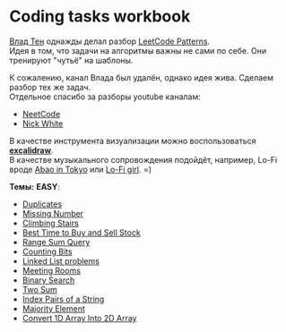 # Coding tasks workbook

[Влад Тен](https://www.linkedin.com/in/vladten/) однажды делал разбор [LeetCode Patterns](https://seanprashad.com/leetcode-patterns/).\
Идея в том, что задачи на алгоритмы важны не сами по себе. Они тренируют "чутьё" на шаблоны.

К сожалению, канал Влада был удалён, однако идея жива. Сделаем разбор тех же задач.\
Отдельное спасибо за разборы youtube каналам:
- [NeetCode](https://www.youtube.com/@NeetCode)
- [Nick White](https://www.youtube.com/@NickWhite)

В качестве инструмента визуализации можно воспользоваться **[excalidraw](https://excalidraw.com/)**.\
В качестве музыкального сопровождения подойдёт, например, Lo-Fi вроде [Abao in Tokyo](https://www.youtube.com/@abaointokyo/featured) или [Lo-Fi girl](https://www.youtube.com/c/lofigirl). =)

**Темы:**
**EASY**:
- [Duplicates](pages/Duplicates.md)
- [Missing Number](pages/MissingNumber.md)
- [Climbing Stairs](pages/ClimbingStairs.md)
- [Best Time to Buy and Sell Stock](pages/BestTimetoBuyAndSell.md)
- [Range Sum Query](pages/RangeSumQuery.md)
- [Counting Bits](pages/CountingBits.md)
- [Linked List problems](pages/LinkedLists.md)
- [Meeting Rooms](pages/MeetingRooms.md)
- [Binary Search](pages/BinarySearch.md)
- [Two Sum](pages/TwoSum.md)
- [Index Pairs of a String](pages/PairsIndex.md)
- [Majority Element](pages/Majority.md)
- [Convert 1D Array Into 2D Array](pages/ConvertArrays.md)